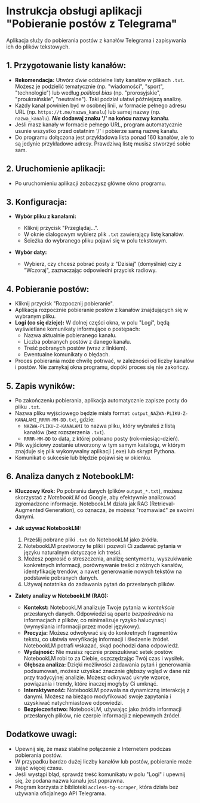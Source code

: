 # Instrukcja obsługi aplikacji "Pobieranie postów z Telegrama"

Aplikacja służy do pobierania postów z kanałów Telegrama i zapisywania ich do plików tekstowych.

## 1. Przygotowanie listy kanałów:

*   **Rekomendacja:** Utwórz *dwie* oddzielne listy kanałów w plikach `.txt`. Możesz je podzielić tematycznie (np. "wiadomości", "sport", "technologie") lub według *political bias* (np. "prorosyjskie", "proukraińskie", "neutralne"). Taki podział ułatwi późniejszą analizę.
*   Każdy kanał powinien być w osobnej linii, w formacie pełnego adresu URL (np. `https://t.me/nazwa_kanalu`) lub samej nazwy (np. `nazwa_kanalu`).  ***Nie* dodawaj znaku '/' na końcu nazwy kanału**.
*   Jeśli masz kanały w formacie pełnego URL, program automatycznie usunie wszystko przed ostatnim '/' i pobierze samą nazwę kanału.
*   Do programu dołączona jest przykładowa lista ponad 160 kanałów, ale to są jedynie przykładowe adresy. Prawdziwą listę musisz stworzyć sobie sam.

## 2. Uruchomienie aplikacji:

*   Po uruchomieniu aplikacji zobaczysz główne okno programu.

## 3. Konfiguracja:

*   **Wybór pliku z kanałami:**
    *   Kliknij przycisk "Przeglądaj...".
    *   W oknie dialogowym wybierz plik `.txt` zawierający listę kanałów.
    *   Ścieżka do wybranego pliku pojawi się w polu tekstowym.

*   **Wybór daty:**
    *   Wybierz, czy chcesz pobrać posty z "Dzisiaj" (domyślnie) czy z "Wczoraj", zaznaczając odpowiedni przycisk radiowy.

## 4. Pobieranie postów:

*   Kliknij przycisk "Rozpocznij pobieranie".
*   Aplikacja rozpocznie pobieranie postów z kanałów znajdujących się w wybranym pliku.
*   **Logi (co się dzieje):** W dolnej części okna, w polu "Logi", będą wyświetlane komunikaty informujące o postępach:
    *   Nazwa aktualnie pobieranego kanału.
    *   Liczba pobranych postów z danego kanału.
    *   Treść pobranych postów (wraz z linkiem).
    *   Ewentualne komunikaty o błędach.
*   Proces pobierania może chwilę potrwać, w zależności od liczby kanałów i postów. Nie zamykaj okna programu, dopóki proces się nie zakończy.

## 5. Zapis wyników:

*   Po zakończeniu pobierania, aplikacja automatycznie zapisze posty do pliku `.txt`.
*   Nazwa pliku wyjściowego będzie miała format: `output_NAZWA-PLIKU-Z-KANALAMI_RRRR-MM-DD.txt`, gdzie:
    *   `NAZWA-PLIKU-Z-KANALAMI` to nazwa pliku, który wybrałeś z listą kanałów (bez rozszerzenia `.txt`).
    *   `RRRR-MM-DD` to data, z której pobrano posty (rok-miesiąc-dzień).
*   Plik wyjściowy zostanie utworzony w tym samym katalogu, w którym znajduje się plik wykonywalny aplikacji (.exe) lub skrypt Pythona.
*   Komunikat o sukcesie lub błędzie pojawi się w okienku.

## 6. Analiza danych z NotebookLM:

*   **Kluczowy Krok:** Po pobraniu danych (plików `output_*.txt`), możesz skorzystać z *NotebookLM* od Google, aby efektywnie analizować zgromadzone informacje. NotebookLM działa jak RAG (Retrieval-Augmented Generation), co oznacza, że możesz "rozmawiać" ze swoimi danymi.

*   **Jak używać NotebookLM:**
    1.  Prześlij pobrane pliki `.txt` do NotebookLM jako źródła.
    2.  NotebookLM przetworzy te pliki i pozwoli Ci zadawać pytania w języku naturalnym dotyczące ich treści.
    3.  Możesz poprosić o streszczenia, analizę sentymentu, wyszukiwanie konkretnych informacji, porównywanie treści z różnych kanałów, identyfikację trendów, a nawet generowanie nowych tekstów na podstawie pobranych danych.
    4.  Używaj notatnika do zadawania pytań do przesłanych plików.

*   **Zalety analizy w NotebookLM (RAG):**
    *   **Kontekst:** NotebookLM analizuje Twoje pytania w *kontekście* przesłanych danych. Odpowiedzi są oparte *bezpośrednio* na informacjach z plików, co minimalizuje ryzyko halucynacji (wymyślania informacji przez model językowy).
    *   **Precyzja:** Możesz odwoływać się do konkretnych fragmentów tekstu, co ułatwia weryfikację informacji i śledzenie źródeł. NotebookLM potrafi wskazać, skąd pochodzi dana odpowiedź.
    *   **Wydajność:** Nie musisz ręcznie przeszukiwać setek postów. NotebookLM robi to za Ciebie, oszczędzając Twój czas i wysiłek.
    *   **Głębsza analiza:** Dzięki możliwości zadawania pytań i generowania podsumowań, możesz uzyskać znacznie głębszy wgląd w dane niż przy tradycyjnej analizie. Możesz odkrywać ukryte wzorce, powiązania i trendy, które inaczej mogłyby Ci umknąć.
    *   **Interaktywność:** NotebookLM pozwala na dynamiczną interakcję z danymi. Możesz na bieżąco modyfikować swoje zapytania i uzyskiwać natychmiastowe odpowiedzi.
    *   **Bezpieczeństwo:** NotebookLM, używając jako źródła informacji przesłanych plików, nie czerpie informacji z niepewnych źródeł.

## Dodatkowe uwagi:

*   Upewnij się, że masz stabilne połączenie z Internetem podczas pobierania postów.
*   W przypadku bardzo dużej liczby kanałów lub postów, pobieranie może zająć więcej czasu.
*   Jeśli wystąpi błąd, sprawdź treść komunikatu w polu "Logi" i upewnij się, że podana nazwa kanału jest poprawna.
*   Program korzysta z biblioteki `accless-tg-scraper`, która działa bez używania oficjalnego API Telegrama.
